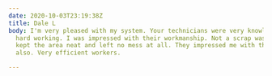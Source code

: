 ```yaml
---
date: 2020-10-03T23:19:38Z
title: Dale L
body: I'm very pleased with my system. Your technicians were very knowledgeable and
  hard working. I was impressed with their workmanship. Not a scrap was left; they
  kept the area neat and left no mess at all. They impressed me with their politeness
  also. Very efficient workers.

---
```

